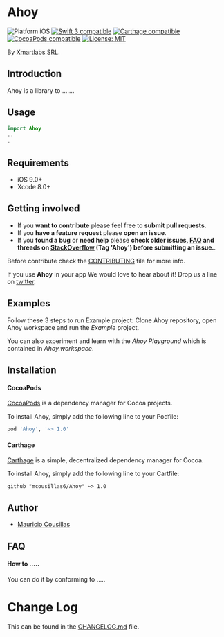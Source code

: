 # Ahoy

<p align="left">
<img src="https://img.shields.io/badge/platform-iOS-blue.svg?style=flat" alt="Platform iOS" />
<a href="https://developer.apple.com/swift"><img src="https://img.shields.io/badge/swift3-compatible-4BC51D.svg?style=flat" alt="Swift 3 compatible" /></a>
<a href="https://github.com/Carthage/Carthage"><img src="https://img.shields.io/badge/Carthage-compatible-4BC51D.svg?style=flat" alt="Carthage compatible" /></a>
<a href="https://cocoapods.org/pods/Ahoy"><img src="https://img.shields.io/cocoapods/v/Ahoy.svg" alt="CocoaPods compatible" /></a>
<a href="https://raw.githubusercontent.com/xmartlabs/Ahoy/master/LICENSE"><img src="http://img.shields.io/badge/license-MIT-blue.svg?style=flat" alt="License: MIT" /></a>
</p>

By [Xmartlabs SRL](http://xmartlabs.com).

## Introduction

Ahoy is a library to .......

<!-- <img src="Example/Ahoy.gif" width="300"/> -->

## Usage

```swift
import Ahoy
..
.
```

## Requirements

* iOS 9.0+
* Xcode 8.0+

## Getting involved

* If you **want to contribute** please feel free to **submit pull requests**.
* If you **have a feature request** please **open an issue**.
* If you **found a bug** or **need help** please **check older issues, [FAQ](#faq) and threads on [StackOverflow](http://stackoverflow.com/questions/tagged/Ahoy) (Tag 'Ahoy') before submitting an issue.**.

Before contribute check the [CONTRIBUTING](https://github.com/xmartlabs/Ahoy/blob/master/CONTRIBUTING.md) file for more info.

If you use **Ahoy** in your app We would love to hear about it! Drop us a line on [twitter](https://twitter.com/xmartlabs).

## Examples

Follow these 3 steps to run Example project: Clone Ahoy repository, open Ahoy workspace and run the *Example* project.

You can also experiment and learn with the *Ahoy Playground* which is contained in *Ahoy.workspace*.

## Installation

#### CocoaPods

[CocoaPods](https://cocoapods.org/) is a dependency manager for Cocoa projects.

To install Ahoy, simply add the following line to your Podfile:

```ruby
pod 'Ahoy', '~> 1.0'
```

#### Carthage

[Carthage](https://github.com/Carthage/Carthage) is a simple, decentralized dependency manager for Cocoa.

To install Ahoy, simply add the following line to your Cartfile:

```ogdl
github "mcousillas6/Ahoy" ~> 1.0
```

## Author

* [Mauricio Cousillas](https://github.com/mcousillas6)

## FAQ

#### How to .....

You can do it by conforming to .....

# Change Log

This can be found in the [CHANGELOG.md](CHANGELOG.md) file.
